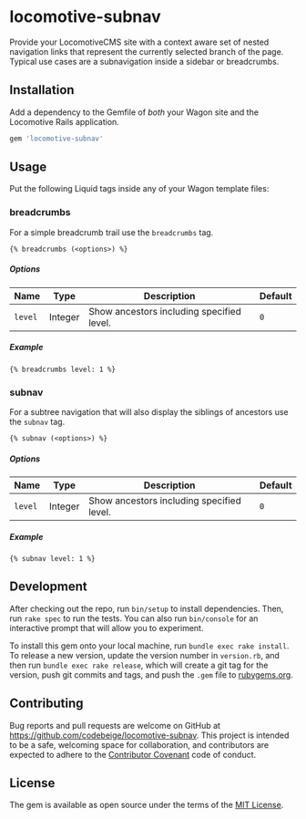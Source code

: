 # locomotive-subnav

Provide your LocomotiveCMS site with a context aware set of nested navigation
links that represent the currently selected branch of the page. Typical use
cases are a subnavigation inside a sidebar or breadcrumbs.

## Installation

Add a dependency to the Gemfile of *both* your Wagon site and the Locomotive
Rails application.

```ruby
gem 'locomotive-subnav'
```

## Usage

Put the following Liquid tags inside any of your Wagon template files:

### breadcrumbs

For a simple breadcrumb trail use the `breadcrumbs` tag.

```liquid
{% breadcrumbs (<options>) %}
```

##### Options

| Name    | Type    | Description                               | Default |
| ---     | ---     | ---                                       | ---     |
| `level` | Integer | Show ancestors including specified level. | `0`     |

##### Example

```liquid
{% breadcrumbs level: 1 %}
```

### subnav

For a subtree navigation that will also display the siblings of ancestors use
the `subnav` tag.

```liquid
{% subnav (<options>) %}
```

##### Options

| Name    | Type    | Description                               | Default |
| ---     | ---     | ---                                       | ---     |
| `level` | Integer | Show ancestors including specified level. | `0`     |

##### Example

```liquid
{% subnav level: 1 %}
```

## Development

After checking out the repo, run `bin/setup` to install dependencies. Then, run
`rake spec` to run the tests. You can also run `bin/console` for an interactive
prompt that will allow you to experiment.

To install this gem onto your local machine, run `bundle exec rake install`. To
release a new version, update the version number in `version.rb`, and then run
`bundle exec rake release`, which will create a git tag for the version, push
git commits and tags, and push the `.gem` file to
[rubygems.org](https://rubygems.org).

## Contributing

Bug reports and pull requests are welcome on GitHub at
https://github.com/codebeige/locomotive-subnav. This project is intended to
be a safe, welcoming space for collaboration, and contributors are expected to
adhere to the [Contributor Covenant](http://contributor-covenant.org) code of
conduct.


## License

The gem is available as open source under the terms of the
[MIT License](http://opensource.org/licenses/MIT).
